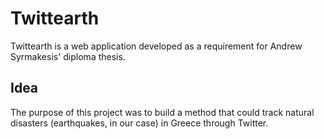 # Twittearth
Twittearth is a web application developed as a requirement for Andrew Syrmakesis' diploma thesis.
## Idea
The purpose of this project was to build a method that could track natural disasters (earthquakes, in our case) in Greece through Twitter.
